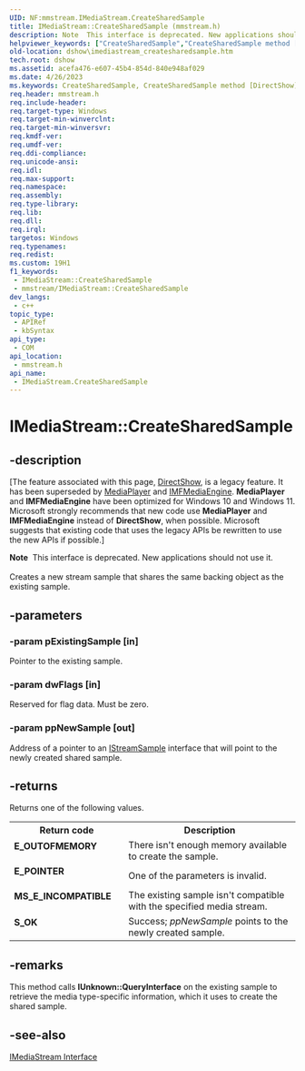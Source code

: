 ```yaml
---
UID: NF:mmstream.IMediaStream.CreateSharedSample
title: IMediaStream::CreateSharedSample (mmstream.h)
description: Note  This interface is deprecated. New applications should not use it. Creates a new stream sample that shares the same backing object as the existing sample.
helpviewer_keywords: ["CreateSharedSample","CreateSharedSample method [DirectShow]","CreateSharedSample method [DirectShow]","IMediaStream interface","IMediaStream interface [DirectShow]","CreateSharedSample method","IMediaStream.CreateSharedSample","IMediaStream::CreateSharedSample","IMediaStreamCreateSharedSample","dshow.imediastream_createsharedsample","mmstream/IMediaStream::CreateSharedSample"]
old-location: dshow\imediastream_createsharedsample.htm
tech.root: dshow
ms.assetid: acefa476-e607-45b4-854d-840e948af029
ms.date: 4/26/2023
ms.keywords: CreateSharedSample, CreateSharedSample method [DirectShow], CreateSharedSample method [DirectShow],IMediaStream interface, IMediaStream interface [DirectShow],CreateSharedSample method, IMediaStream.CreateSharedSample, IMediaStream::CreateSharedSample, IMediaStreamCreateSharedSample, dshow.imediastream_createsharedsample, mmstream/IMediaStream::CreateSharedSample
req.header: mmstream.h
req.include-header: 
req.target-type: Windows
req.target-min-winverclnt: 
req.target-min-winversvr: 
req.kmdf-ver: 
req.umdf-ver: 
req.ddi-compliance: 
req.unicode-ansi: 
req.idl: 
req.max-support: 
req.namespace: 
req.assembly: 
req.type-library: 
req.lib: 
req.dll: 
req.irql: 
targetos: Windows
req.typenames: 
req.redist: 
ms.custom: 19H1
f1_keywords:
 - IMediaStream::CreateSharedSample
 - mmstream/IMediaStream::CreateSharedSample
dev_langs:
 - c++
topic_type:
 - APIRef
 - kbSyntax
api_type:
 - COM
api_location:
 - mmstream.h
api_name:
 - IMediaStream.CreateSharedSample
---
```


# IMediaStream::CreateSharedSample


## -description

\[The feature associated with this page, [DirectShow](/windows/win32/directshow/directshow), is a legacy feature. It has been superseded by [MediaPlayer](/uwp/api/Windows.Media.Playback.MediaPlayer) and [IMFMediaEngine](/windows/win32/api/mfmediaengine/nn-mfmediaengine-imfmediaengine). **MediaPlayer** and **IMFMediaEngine** have been optimized for Windows 10 and Windows 11. Microsoft strongly recommends that new code use **MediaPlayer** and **IMFMediaEngine** instead of **DirectShow**, when possible. Microsoft suggests that existing code that uses the legacy APIs be rewritten to use the new APIs if possible.\]

<div class="alert"><b>Note</b>  This interface is deprecated. New applications should not use it.</div>
<div> </div>
Creates a new stream sample that shares the same backing object as the existing sample.

## -parameters

### -param pExistingSample [in]

Pointer to the existing sample.

### -param dwFlags [in]

Reserved for flag data. Must be zero.

### -param ppNewSample [out]

Address of a pointer to an <a href="/windows/desktop/api/mmstream/nn-mmstream-istreamsample">IStreamSample</a> interface that will point to the newly created shared sample.

## -returns

Returns one of the following values.

<table>
<tr>
<th>Return code</th>
<th>Description</th>
</tr>
<tr>
<td width="40%">
<dl>
<dt><b>E_OUTOFMEMORY</b></dt>
</dl>
</td>
<td width="60%">
There isn't enough memory available to create the sample.

</td>
</tr>
<tr>
<td width="40%">
<dl>
<dt><b>E_POINTER</b></dt>
</dl>
</td>
<td width="60%">
One of the parameters is invalid.

</td>
</tr>
<tr>
<td width="40%">
<dl>
<dt><b>MS_E_INCOMPATIBLE</b></dt>
</dl>
</td>
<td width="60%">
The existing sample isn't compatible with the specified media stream.

</td>
</tr>
<tr>
<td width="40%">
<dl>
<dt><b>S_OK</b></dt>
</dl>
</td>
<td width="60%">
Success; <i>ppNewSample</i> points to the newly created sample.

</td>
</tr>
</table>

## -remarks

This method calls <b>IUnknown::QueryInterface</b> on the existing sample to retrieve the media type-specific information, which it uses to create the shared sample.

## -see-also

<a href="/windows/desktop/api/mmstream/nn-mmstream-imediastream">IMediaStream Interface</a>